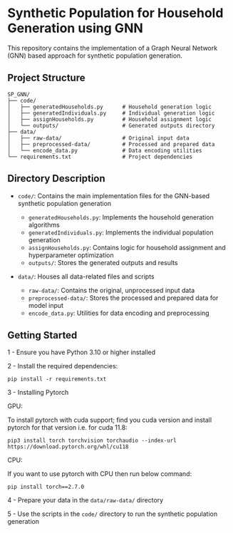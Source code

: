 # Synthetic Population for Household Generation using GNN

This repository contains the implementation of a Graph Neural Network (GNN) based approach for synthetic population generation.
<!-- 
## Requirements

- Python 3.10 or higher
- Dependencies can be installed via pip:
  ```
  pip install -r requirements.txt
  ``` -->

## Project Structure

```
SP_GNN/
├── code/
│   ├── generatedHouseholds.py      # Household generation logic
│   ├── generatedIndividuals.py     # Individual generation logic
│   ├── assignHouseholds.py         # Household assignment logic
│   └── outputs/                    # Generated outputs directory
├── data/
│   ├── raw-data/                   # Original input data
│   ├── preprocessed-data/          # Processed and prepared data
│   └── encode_data.py              # Data encoding utilities
└── requirements.txt                # Project dependencies
```

## Directory Description

- `code/`: Contains the main implementation files for the GNN-based synthetic population generation
  - `generatedHouseholds.py`: Implements the household generation algorithms
  - `generatedIndividuals.py`: Implements the individual population generation
  - `assignHouseholds.py`: Contains logic for household assignment and hyperparameter optimization
  - `outputs/`: Stores the generated outputs and results

- `data/`: Houses all data-related files and scripts
  - `raw-data/`: Contains the original, unprocessed input data
  - `preprocessed-data/`: Stores the processed and prepared data for model input
  - `encode_data.py`: Utilities for data encoding and preprocessing

## Getting Started

1 - Ensure you have Python 3.10 or higher installed

2 - Install the required dependencies:
   ```
   pip install -r requirements.txt
   ```
   
3 - Installing Pytorch

GPU:

To install pytorch with cuda support; find you cuda version and install pytorch for that version i.e. for cuda 11.8:
   ```
   pip3 install torch torchvision torchaudio --index-url https://download.pytorch.org/whl/cu118
   ```
CPU: 

If you want to use pytorch with CPU then run below command:
   ```
   pip install torch==2.7.0
   ```
4 - Prepare your data in the `data/raw-data/` directory

5 - Use the scripts in the `code/` directory to run the synthetic population generation
